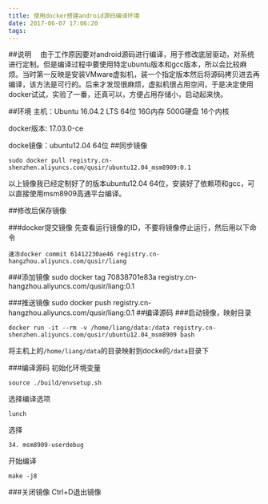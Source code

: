 ```yaml
---
title: 使用docker搭建android源码编译环境
date: 2017-06-07 17:06:20
tags:
---
```



##说明
&emsp;由于工作原因要对android源码进行编译，用于修改底层驱动，对系统进行定制。但是编译过程中要使用特定ubuntu版本和gcc版本，所以会比较麻烦。当时第一反映是安装VMware虚拟机，装一个指定版本然后将源码拷贝进去再编译，该方法是可行的。后来才发现很麻烦，虚拟机很占用空间，于是决定使用docker试试，实验了一番，还真可以，方便占用存储小，启动起来快。

##环境
主机：Ubuntu 16.04.2 LTS  64位  16G内存 500G硬盘  16个内核

docker版本: 17.03.0-ce

docke镜像：ubuntu12.04 64位
##同步镜像

	sudo docker pull registry.cn-shenzhen.aliyuncs.com/qusir/ubuntu12.04_msm8909:0.1

以上镜像我已经定制好了的版本ubuntu12.04 64位，安装好了依赖项和gcc，可以直接使用msm8909高通平台编译。

##修改后保存镜像

###docker提交镜像
先查看运行镜像的ID，不要将镜像停止运行，然后用以下命令

	速冻docker commit 61412230ae46 registry.cn-hangzhou.aliyuncs.com/qusir/liang

###添加镜像
	sudo docker tag 70838701e83a registry.cn-hangzhou.aliyuncs.com/qusir/liang:0.1

###推送镜像
	sudo docker push registry.cn-hangzhou.aliyuncs.com/qusir/liang:0.1
##编译源码
###启动镜像，映射目录

	docker run -it --rm -v /home/liang/data:/data registry.cn-shenzhen.aliyuncs.com/qusir/ubuntu12.04_msm8909 bash

将主机上的`/home/liang/data`的目录映射到docke的`/data`目录下

###编译源码
初始化环境变量

	source ./build/envsetup.sh 
选择编译选项

	lunch

选择

	34. msm8909-userdebug
开始编译

	make -j8

###关闭镜像
	Ctrl+D退出镜像